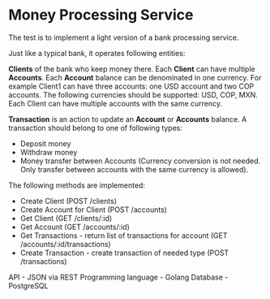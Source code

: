 # Money Processing Service

The test is to implement a light version of a bank processing service.

Just like a typical bank, it operates following entities:

**Clients** of the bank who keep money there.
Each **Client** can have multiple **Accounts**. Each **Account** balance can be denominated in one currency.
For example Client1 can have three accounts: one USD account and two COP accounts.
The following currencies should be supported: USD, COP, MXN.
Each Client can have multiple accounts with the same currency.

**Transaction** is an action to update an **Account** or **Accounts** balance.
A transaction should belong to one of following types:

- Deposit money
- Withdraw money
- Money transfer between Accounts (Currency conversion is not needed. Only transfer between accounts with the same currency is allowed).

The following methods are implemented:

- Create Client (POST /clients)
- Create Account for Client (POST /accounts)
- Get Client (GET /clients/:id)
- Get Account (GET /accounts/:id)
- Get Transactions - return list of transactions for account (GET /accounts/:id/transactions)
- Create Transaction - create transaction of needed type (POST /transactions)

API - JSON via REST
Programming language - Golang
Database - PostgreSQL
